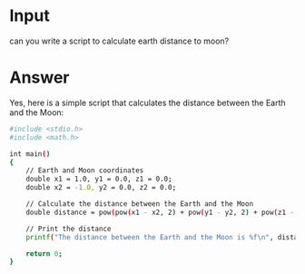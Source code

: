 # Input

can you write a script to calculate earth distance to moon?


# Answer

Yes, here is a simple script that calculates the distance between the Earth and the Moon:

```bash
#include <stdio.h>
#include <math.h>

int main()
{
    // Earth and Moon coordinates
    double x1 = 1.0, y1 = 0.0, z1 = 0.0;
    double x2 = -1.0, y2 = 0.0, z2 = 0.0;

    // Calculate the distance between the Earth and the Moon
    double distance = pow(pow(x1 - x2, 2) + pow(y1 - y2, 2) + pow(z1 - z2, 2), 0.5);

    // Print the distance
    printf("The distance between the Earth and the Moon is %f\n", distance);

    return 0;
}
```
